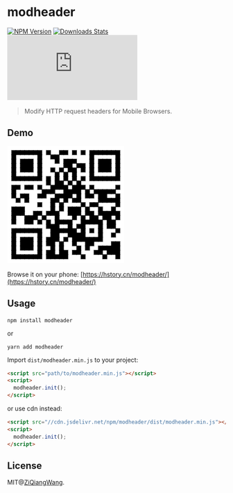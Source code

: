 # modheader

[![NPM Version][npm-badge]][npm-url]
[![Downloads Stats][npm-downloads]][npm-url]
[![gzip](http://img.badgesize.io/https://unpkg.com/modheader/dist/modheader.min.js?compression=gzip)](https://unpkg.com/modheader/dist/modheader.min.js)

[npm-badge]: https://img.shields.io/npm/v/modheader.svg?style=flat-square
[npm-url]: https://npmjs.org/package/modheader
[npm-downloads]: https://img.shields.io/npm/dm/modheader.svg?style=flat-square

> Modify HTTP request headers for Mobile Browsers.

## Demo

![img](https://github.com/ZiQiangWang/modheader/blob/master/public/demo.png?raw=true)

Browse it on your phone: [https://hstory.cn/modheader/](https://hstory.cn/modheader/)

## Usage

```shell
npm install modheader
```

or

```shell
yarn add modheader
```

Import `dist/modheader.min.js` to your project:

```html
<script src="path/to/modheader.min.js"></script>
<script>
  modheader.init();
</script>
```

or use cdn instead:

```html
<script src="//cdn.jsdelivr.net/npm/modheader/dist/modheader.min.js"></script>
<script>
  modheader.init();
</script>
```

## License

MIT@[ZiQiangWang](https://github.com/ZiQiangWang).
